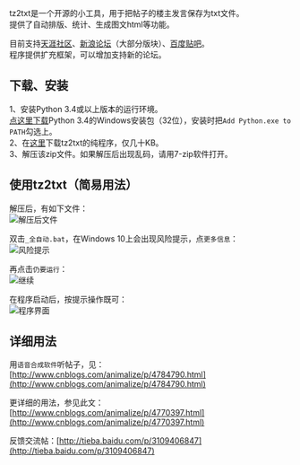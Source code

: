 tz2txt是一个开源的小工具，用于把帖子的楼主发言保存为txt文件。  
提供了自动排版、统计、生成图文html等功能。
  
目前支持[天涯社区](http://bbs.tianya.cn/)、[新浪论坛](http://bbs.sina.com.cn/)（大部分版块）、[百度贴吧](http://tieba.baidu.com/)。  
程序提供扩充框架，可以增加支持新的论坛。

下载、安装
------

1、安装Python 3.4或以上版本的运行环境。  
   [点这里下载](https://www.python.org/ftp/python/3.4.4/python-3.4.4.msi)Python 3.4的Windows安装包（32位），安装时把`Add Python.exe to PATH`勾选上。  
2、在[这里](https://github.com/animalize/tz2txt/archive/master.zip)下载tz2txt的纯程序，仅几十KB。  
3、解压该zip文件。如果解压后出现乱码，请用7-zip软件打开。

使用tz2txt（简易用法）
------

解压后，有如下文件：  
![解压后文件](https://raw.githubusercontent.com/animalize/pics/master/tz2txt/1.png)

双击`_全自动.bat`，在Windows 10上会出现风险提示，点`更多信息`：  
![风险提示](https://raw.githubusercontent.com/animalize/pics/master/tz2txt/2.png)

再点击`仍要运行`：  
![继续](https://raw.githubusercontent.com/animalize/pics/master/tz2txt/3.png)

在程序启动后，按提示操作既可：  
![程序界面](https://raw.githubusercontent.com/animalize/pics/master/tz2txt/4.png)


详细用法
------
用`语音合成软件`听帖子，见：[http://www.cnblogs.com/animalize/p/4784790.html](http://www.cnblogs.com/animalize/p/4784790.html)

更详细的用法，参见此文：[http://www.cnblogs.com/animalize/p/4770397.html](http://www.cnblogs.com/animalize/p/4770397.html)

反馈交流帖：[http://tieba.baidu.com/p/3109406847](http://tieba.baidu.com/p/3109406847)